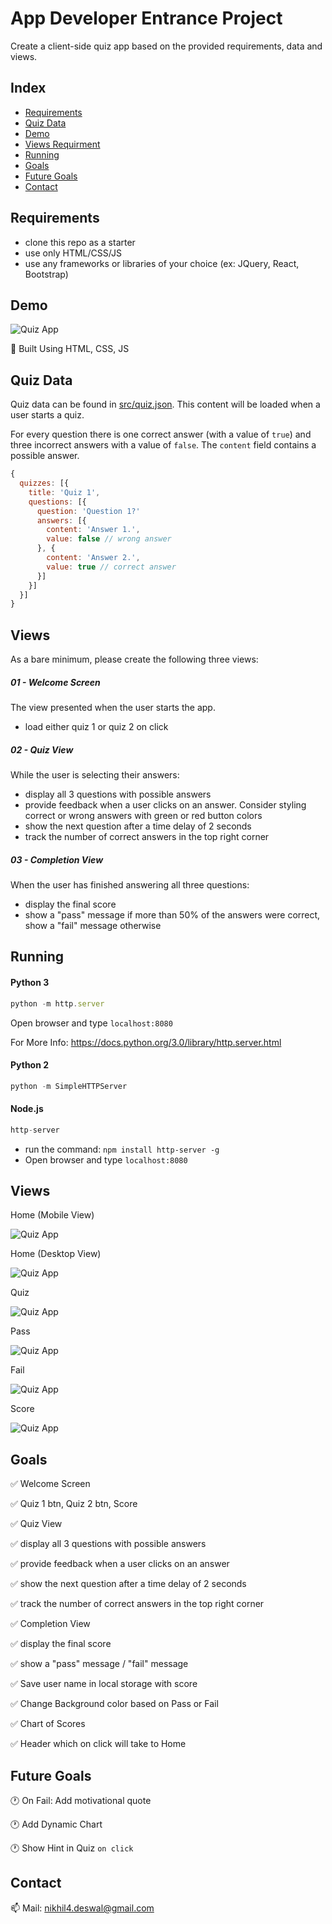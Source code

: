 # App Developer Entrance Project

Create a client-side quiz app based on the provided requirements, data and views.


## Index
- [Requirements](#requirements)
- [Quiz Data](#quiz-data)
- [Demo](#demo)
- [Views Requirment](#views)
- [Running](#running)
- [Goals](#goals)
- [Future Goals](#future-goals)
- [Contact](#contact)


## Requirements

- clone this repo as a starter
- use only HTML/CSS/JS
- use any frameworks or libraries of your choice (ex: JQuery, React, Bootstrap)

## Demo

![Quiz App](./diagrams/walk_through.gif)

:rocket: Built Using HTML, CSS, JS

## Quiz Data

Quiz data can be found in [src/quiz.json](./src/quiz.json). This content will be loaded when a user starts a quiz.

For every question there is one correct answer (with a value of `true`) and three incorrect answers with a value of `false`. The `content` field contains a possible answer.

```js
{
  quizzes: [{
    title: 'Quiz 1',
    questions: [{
      question: 'Question 1?'
      answers: [{
        content: 'Answer 1.',
        value: false // wrong answer
      }, {
        content: 'Answer 2.',
        value: true // correct answer
      }]
    }]
  }]
}
```

## Views

As a bare minimum, please create the following three views:

##### 01 - Welcome Screen

The view presented when the user starts the app.

- load either quiz 1 or quiz 2 on click

##### 02 - Quiz View

While the user is selecting their answers:

- display all 3 questions with possible answers
- provide feedback when a user clicks on an answer. Consider styling correct or wrong answers with green or red button colors
- show the next question after a time delay of 2 seconds
- track the number of correct answers in the top right corner

##### 03 - Completion View

When the user has finished answering all three questions:

- display the final score
- show a "pass" message if more than 50% of the answers were correct, show a "fail" message otherwise





## Running
#### Python 3 
```js
python -m http.server
```
Open browser and type ```localhost:8080```

For More Info: https://docs.python.org/3.0/library/http.server.html

#### Python 2
```js
python -m SimpleHTTPServer
```

#### Node.js
```js
http-server
```
- run the command: ```npm install http-server -g```
- Open browser and type ```localhost:8080```





## Views

Home (Mobile View)

![Quiz App](./diagrams/homeMobileView.JPG)

Home (Desktop View)

![Quiz App](./diagrams/homeDesktopView.JPG)

Quiz

![Quiz App](./diagrams/quizView.JPG)

Pass

![Quiz App](./diagrams/passFinalView.JPG)

Fail

![Quiz App](./diagrams/finalView.JPG)

Score

![Quiz App](./diagrams/scoreView.JPG)


## Goals
:white_check_mark: Welcome Screen

:white_check_mark: Quiz 1 btn, Quiz 2 btn, Score

:white_check_mark: Quiz View

:white_check_mark: display all 3 questions with possible answers

:white_check_mark: provide feedback when a user clicks on an answer

:white_check_mark: show the next question after a time delay of 2 seconds

:white_check_mark: track the number of correct answers in the top right corner

:white_check_mark: Completion View

:white_check_mark: display the final score

:white_check_mark: show a "pass" message / "fail" message

:white_check_mark: Save user name in local storage with score

:white_check_mark: Change Background color based on Pass or Fail

:white_check_mark: Chart of Scores

:white_check_mark: Header which on click will take to Home


## Future Goals
:clock1: On Fail: Add motivational quote

:clock1: Add Dynamic Chart

:clock1: Show Hint in Quiz ```on click```



## Contact
:mailbox: Mail: nikhil4.deswal@gmail.com
